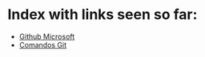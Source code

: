 # Index with links seen so far:
* [Github Microsoft](https://learn.microsoft.com/pt-br/contribute/get-started-setup-local)
* [Comandos Git](https://comandosgit.github.io/)

